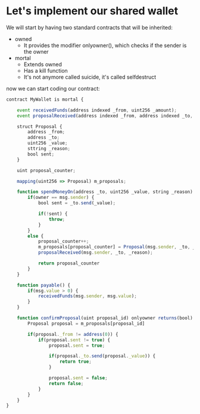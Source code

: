 # Let's implement our shared wallet

We will start by having two standard contracts  that will be inherited:

* owned
    - It provides the modifier onlyowner(), which checks if the sender is the owner
* mortal
    - Extends owned
    - Has a kill function
    - It's not anymore called suicide, it's called selfdestruct

now we can start coding our contract:

``` javascript
contract MyWallet is mortal {

    event receivedFunds(address indexed _from, uint256 _amount);
    event proposalReceived(address indexed _from, address indexed _to, string _reason)

    struct Proposal {
        address _from;
        address _to;
        uint256 _value;
        sttring _reason;
        bool sent;
    }

    uint proposal_counter;

    mapping(uint256 => Proposal) m_proposals;

    function spendMoneyOn(address _to, uint256 _value, string _reason) return (uint256) {
        if(owner == msg.sender) {
            bool sent = _to.send(_value);

            if(!sent) {
                throw;
            }
        }
        else {
            proposal_counter++;
            m_proposals[proposal_counter] = Proposal(msg.sender, _to, _value, _reason, false);
            proposalReceived(msg.sender, _to, _reason);

            return proposal_counter
        }
    }

    function payable() {
        if(msg.value > 0) {
            receivedFunds(msg.sender, msg.value);
        }
    }

    function confirmProposal(uint proposal_id) onlyowner returns(bool) {
        Proposal proposal = m_proposals[proposal_id]

        if(proposal._from != address(0)) {
            if(proposal.sent != true) {
                proposal.sent = true;

                if(proposal._to.send(proposal._value)) {
                    return true;
                }

                proposal.sent = false;
                return false;
            }
        }
    }
}
```



